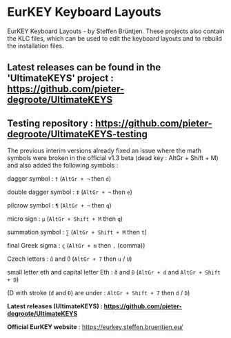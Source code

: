 # EurKEY Keyboard Layouts
EurKEY Keyboard Layouts - by Steffen Brüntjen. These projects also contain the KLC files, which can be used to edit the keyboard layouts and to rebuild the installation files.

## Latest releases can be found in the 'UltimateKEYS' project :  https://github.com/pieter-degroote/UltimateKEYS

## Testing repository :  https://github.com/pieter-degroote/UltimateKEYS-testing

The previous interim versions already fixed an issue where the math symbols were broken in the official v1.3 beta (dead key : AltGr + Shift + M) and also added the following symbols :

dagger symbol :  `†` (`AltGr + ¬` then `d`)

double dagger symbol :  `‡` (`AltGr + ¬` then `e`)

pilcrow symbol :  `¶` (`AltGr + ¬` then `q`)

micro sign :  `µ` (`AltGr + Shift + M` then `q`)

summation symbol :  `∑` (`AltGr + Shift + M` then `t`)

final Greek sigma :  `ς` (`AltGr + m` then `,` (comma))

Czech letters :  `ů` and `Ů` (`AltGr + 7` then `u` / `U`)

small letter eth and capital letter Eth :  `ð` and `Ð` (`AltGr + d` and `AltGr + Shift + D`)

(D with stroke (`đ` and `Đ`) are under :  `AltGr + Shift + 7` then `d` / `D`)


**Latest releases (UltimateKEYS) :  https://github.com/pieter-degroote/UltimateKEYS**

**Official EurKEY website** : https://eurkey.steffen.bruentjen.eu/
